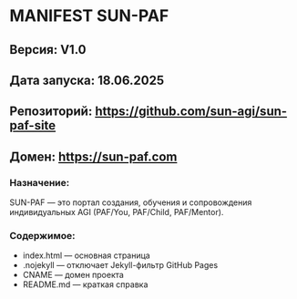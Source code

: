 # MANIFEST SUN-PAF

## Версия: V1.0  
## Дата запуска: 18.06.2025  
## Репозиторий: https://github.com/sun-agi/sun-paf-site  
## Домен: https://sun-paf.com

### Назначение:
SUN-PAF — это портал создания, обучения и сопровождения индивидуальных AGI (PAF/You, PAF/Child, PAF/Mentor).

### Содержимое:
- index.html — основная страница
- .nojekyll — отключает Jekyll-фильтр GitHub Pages
- CNAME — домен проекта
- README.md — краткая справка

